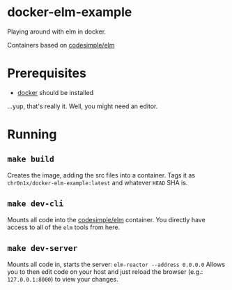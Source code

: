 docker-elm-example
====

Playing around with elm in docker.

Containers based on [codesimple/elm](https://hub.docker.com/r/codesimple/elm/)

# Prerequisites

- [docker](https://www.docker.com/products/overview) should be installed

...yup, that's really it. Well, you might need an editor.

# Running

## `make build`

Creates the image, adding the src files into a container. Tags it as `chr0n1x/docker-elm-example:latest` and whatever `HEAD` SHA is.

## `make dev-cli`

Mounts all code into the [codesimple/elm](https://hub.docker.com/r/codesimple/elm/) container. You directly have access to all of the `elm` tools from here.

## `make dev-server`

Mounts all code in, starts the server: `elm-reactor --address 0.0.0.0`
Allows you to then edit code on your host and just reload the browser (e.g.: `127.0.0.1:8000`) to view your changes.
